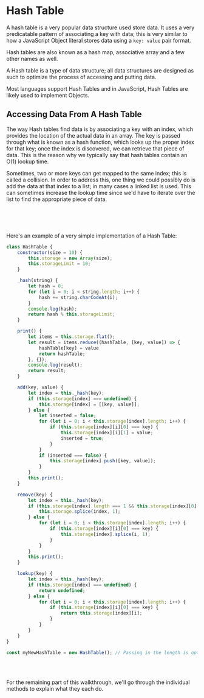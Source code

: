# Hash Table

A hash table is a very popular data structure used store data. It uses a very predicatable pattern of associating a key with data; this is very similar to how a JavaScript Object literal stores data using a `key: value` pair format.

Hash tables are also known as a hash map, associative array and a few other names as well.

A Hash table is a type of data structure; all data structures are designed as such to optimize the process of accessing and putting data.

Most languages support Hash Tables and in JavaScript, Hash Tables are likely used to implement Objects.

## Accessing Data From A Hash Table

The way Hash tables find data is by associating a key with an index, which provides the location of the actual data in an array. The key is passed through what is known as a hash function, which looks up the proper index for that key; once the index is discovered, we can retrieve that piece of data. This is the reason why we typically say that hash tables contain an O(1) lookup time. 

Sometimes, two or more keys can get mapped to the same index; this is called a collision. In order to address this, one thing we could possibly do is add the data at that index to a list; in many cases a linked list is used. This can sometimes increase the lookup time since we'd have to iterate over the list to find the appropriate piece of data.


<br>
<br>
<br>

Here's an example of a very simple implementation of a Hash Table:

```js
class HashTable {
    constructor(size = 10) {
        this.storage = new Array(size);
        this.storageLimit = 10;
    }

    _hash(string) {
        let hash = 0;
        for (let i = 0; i < string.length; i++) {
            hash += string.charCodeAt(i);
        }
        console.log(hash);
        return hash % this.storageLimit;
    }

    print() {
        let items = this.storage.flat();
        let result = items.reduce((hashTable, [key, value]) => {
            hashTable[key] = value
            return hashTable;
        }, {});
        console.log(result);
        return result;
    }

    add(key, value) {
        let index = this._hash(key);
        if (this.storage[index] === undefined) {
            this.storage[index] = [[key, value]];
        } else {
            let inserted = false;
            for (let i = 0; i < this.storage[index].length; i++) {
                if (this.storage[index][i][0] === key) {
                    this.storage[index][i][1] = value;
                    inserted = true;
                }
            }
            if (inserted === false) {
                this.storage[index].push([key, value]);
            }
        }
        this.print();
    }

    remove(key) {
        let index = this._hash(key);
        if (this.storage[index].length === 1 && this.storage[index][0][0]) {
            this.storage.splice(index, 1);
        } else {
            for (let i = 0; i < this.storage[index].length; i++) {
                if (this.storage[index][i][0] === key) {
                    this.storage[index].splice(i, 1);
                }
            }
        }
        this.print();
    }

    lookup(key) {
        let index = this._hash(key);
        if (this.storage[index] === undefined) {
            return undefined;
        } else {
            for (let i = 0; i < this.storage[index].length; i++) {
                if (this.storage[index][i][0] === key) {
                    return this.storage[index][i];
                }
            }
        }
    }
}

const myNewHashTable = new HashTable(); // Passing in the length is optional
```
<br>
<br>

For the remaining part of this walkthrough, we'll go through the individual methods to explain what they each do.
